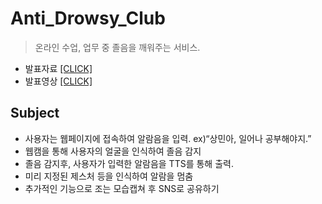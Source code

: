 # Anti_Drowsy_Club
> 온라인 수업, 업무 중 졸음을 깨워주는 서비스.

* 발표자료 <a href="https://github.com/LeeSangMin96/Anti_Drowsy_Club/blob/master/%EB%AF%B8%EB%8B%88%ED%94%84%EB%A1%9C%EC%A0%9D%ED%8A%B8%20%EB%B3%B4%EA%B3%A0%EC%84%9C%20(1).pdf">[CLICK]</a>
* 발표영상 <a href="https://github.com/LeeSangMin96/Anti_Drowsy_Club/blob/master/KakaoTalk_20200922_165903213.mp4">[CLICK]</a>

## Subject
* 사용자는 웹페이지에 접속하여 알람음을 입력.
ex)“상민아, 일어나 공부해야지.” 
* 웹캠을 통해 사용자의 얼굴을 인식하여 졸음 감지
* 졸음 감지후, 사용자가 입력한 알람음을 TTS를 통해 출력.
* 미리 지정된 제스처 등을 인식하여 알람을 멈춤
* 추가적인 기능으로 조는 모습캡쳐 후 SNS로 공유하기
